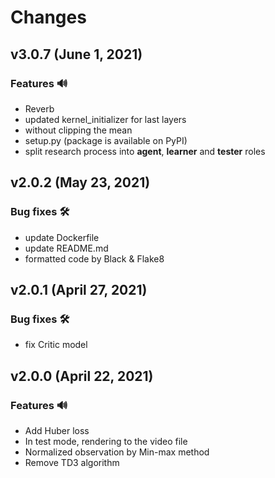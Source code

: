 # Changes

## v3.0.7 (June 1, 2021)
### Features 🔊
- Reverb
- updated kernel_initializer for last layers
- without clipping the mean
- setup.py (package is available on PyPI)
- split research process into **agent**, **learner** and **tester** roles

## v2.0.2 (May 23, 2021)
### Bug fixes 🛠️
- update Dockerfile
- update README.md
- formatted code by Black & Flake8

## v2.0.1 (April 27, 2021)
### Bug fixes 🛠️
- fix Critic model

## v2.0.0 (April 22, 2021)
### Features 🔊
- Add Huber loss
- In test mode, rendering to the video file
- Normalized observation by Min-max method
- Remove TD3 algorithm

